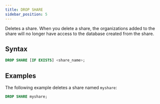 ```yaml
---
title: DROP SHARE
sidebar_position: 5
---
```


Deletes a share. When you delete a share, the organizations added to the share will no longer have access to the database created from the share.

## Syntax

```sql
DROP SHARE [IF EXISTS] <share_name>;
```

## Examples

The following example deletes a share named `myshare`:

```sql
DROP SHARE myshare;
```